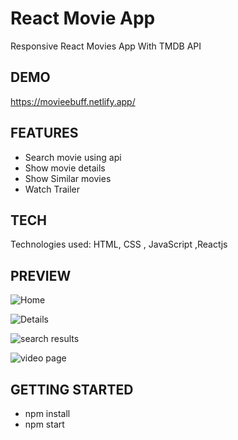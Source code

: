 # React Movie App

Responsive React Movies App With TMDB API

## DEMO

https://movieebuff.netlify.app/

## FEATURES

- Search movie using api
- Show movie details
- Show Similar movies
- Watch Trailer

## TECH

Technologies used: HTML, CSS , JavaScript ,Reactjs

## PREVIEW

![Home](https://user-images.githubusercontent.com/93603167/179352182-7ce333f2-e455-4b7a-9521-1c8820930461.png)


![Details](https://user-images.githubusercontent.com/93603167/179352230-c22316a4-c910-4060-afc2-0524389e0fe5.png)


![search results](https://user-images.githubusercontent.com/93603167/179352271-6aeed550-387b-4f15-8bf4-24f712a27e39.png)


![video page](https://user-images.githubusercontent.com/93603167/179352251-e6203084-4f44-4f9e-aa18-bfbbc42937dc.png)



## GETTING STARTED

- npm install
- npm start
